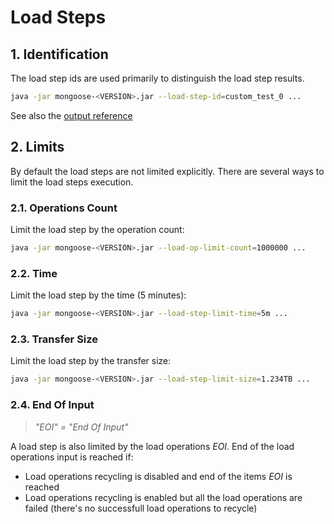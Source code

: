 # Load Steps

## 1. Identification

The load step ids are used primarily to distinguish the load step results.
```bash
java -jar mongoose-<VERSION>.jar --load-step-id=custom_test_0 ...
```

See also the [output reference](../../../output#111-load-step-id)

## 2. Limits

By default the load steps are not limited explicitly. There are several ways to limit the load steps execution.

### 2.1. Operations Count

Limit the load step by the operation count:
```bash
java -jar mongoose-<VERSION>.jar --load-op-limit-count=1000000 ...
```

### 2.2. Time

Limit the load step by the time (5 minutes):
```bash
java -jar mongoose-<VERSION>.jar --load-step-limit-time=5m ...
```

### 2.3. Transfer Size

Limit the load step by the transfer size:
```bash
java -jar mongoose-<VERSION>.jar --load-step-limit-size=1.234TB ...
```

### 2.4. End Of Input

> *"EOI" = "End Of Input"*

A load step is also limited by the load operations *EOI*. End of the load operations input is reached if:
* Load operations recycling is disabled and end of the items *EOI* is reached
* Load operations recycling is enabled but all the load operations are failed (there's no successfull load operations to
  recycle)

